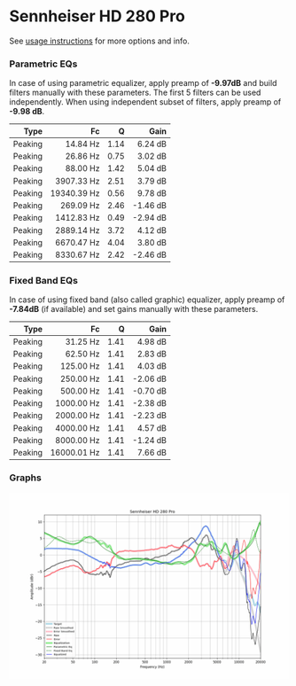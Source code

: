 # Sennheiser HD 280 Pro
See [usage instructions](https://github.com/jaakkopasanen/AutoEq#usage) for more options and info.

### Parametric EQs
In case of using parametric equalizer, apply preamp of **-9.97dB** and build filters manually
with these parameters. The first 5 filters can be used independently.
When using independent subset of filters, apply preamp of **-9.98 dB**.

| Type    | Fc          |    Q | Gain     |
|--------:|------------:|-----:|---------:|
| Peaking | 14.84 Hz    | 1.14 | 6.24 dB  |
| Peaking | 26.86 Hz    | 0.75 | 3.02 dB  |
| Peaking | 88.00 Hz    | 1.42 | 5.04 dB  |
| Peaking | 3907.33 Hz  | 2.51 | 3.79 dB  |
| Peaking | 19340.39 Hz | 0.56 | 9.78 dB  |
| Peaking | 269.09 Hz   | 2.46 | -1.46 dB |
| Peaking | 1412.83 Hz  | 0.49 | -2.94 dB |
| Peaking | 2889.14 Hz  | 3.72 | 4.12 dB  |
| Peaking | 6670.47 Hz  | 4.04 | 3.80 dB  |
| Peaking | 8330.67 Hz  | 2.42 | -2.46 dB |

### Fixed Band EQs
In case of using fixed band (also called graphic) equalizer, apply preamp of **-7.84dB**
(if available) and set gains manually with these parameters.

| Type    | Fc          |    Q | Gain     |
|--------:|------------:|-----:|---------:|
| Peaking | 31.25 Hz    | 1.41 | 4.98 dB  |
| Peaking | 62.50 Hz    | 1.41 | 2.83 dB  |
| Peaking | 125.00 Hz   | 1.41 | 4.03 dB  |
| Peaking | 250.00 Hz   | 1.41 | -2.06 dB |
| Peaking | 500.00 Hz   | 1.41 | -0.70 dB |
| Peaking | 1000.00 Hz  | 1.41 | -2.38 dB |
| Peaking | 2000.00 Hz  | 1.41 | -2.23 dB |
| Peaking | 4000.00 Hz  | 1.41 | 4.57 dB  |
| Peaking | 8000.00 Hz  | 1.41 | -1.24 dB |
| Peaking | 16000.01 Hz | 1.41 | 7.66 dB  |

### Graphs
![](./Sennheiser%20HD%20280%20Pro.png)